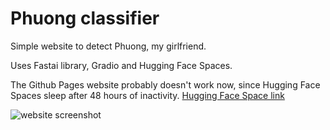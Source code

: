 # Phuong classifier

Simple website to detect Phuong, my girlfriend. 

Uses Fastai library, Gradio and Hugging Face Spaces.

The Github Pages website probably doesn't work now, since Hugging Face Spaces sleep after 48 hours of inactivity.
[Hugging Face Space link](https://huggingface.co/spaces/baobaybong/phuong_classifier)

![website screenshot](https://raw.githubusercontent.com/baobaybong/phuong_classifier/main/screenshot.png)
